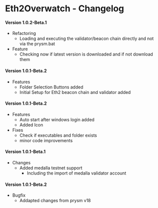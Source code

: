 # Eth2Overwatch - Changelog

#### Version 1.0.2-Beta.1
+ Refactoring 
  + Loading and executing the validator/beacon chain directly and not via the prysm.bat
+ Feature
  + Checking now if latest version is downloaded and if not download them

#### Version 1.0.1-Beta.2
+ Features
  + Folder Selection Buttons added
  + Initial Setup for Eth2 beacon chain and validator added
#### Version 1.0.1-Beta.2
+ Features
    + Auto start after windows login added
    + Added Icon
+ Fixes
    + Check if executables and folder exists
    + minor code improvements
#### Version 1.0.1-Beta.1
+ Changes
  + Added medalla testnet support
    + Including the import of medalla validator account
#### Version 1.0.1-Beta.2
+ Bugfix
  + Addapted changes from prysm v18